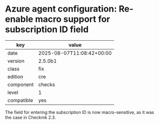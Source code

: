 [//]: # (werk v2)
# Azure agent configuration: Re-enable macro support for subscription ID field

key        | value
---------- | ---
date       | 2025-08-07T11:08:42+00:00
version    | 2.5.0b1
class      | fix
edition    | cre
component  | checks
level      | 1
compatible | yes

The field for entering the subscription ID is now macro-sensitive, as it was the case in Checkmk 2.3.
